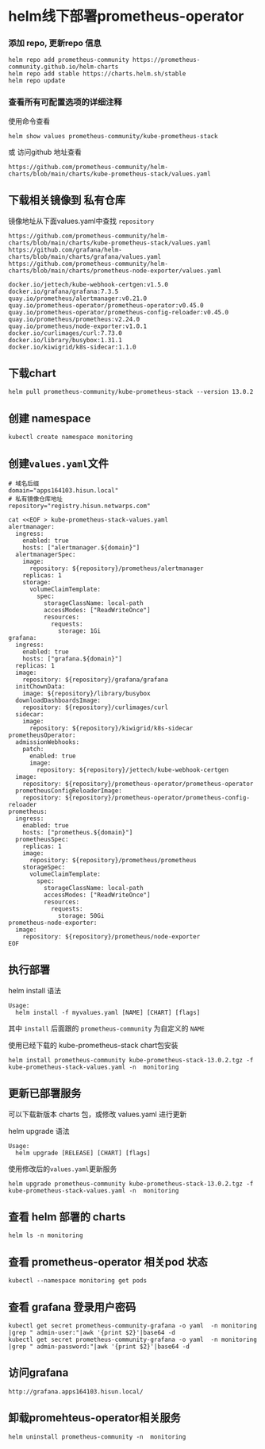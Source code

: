# helm线下部署prometheus-operator

### 添加 repo, 更新repo 信息

```
helm repo add prometheus-community https://prometheus-community.github.io/helm-charts
helm repo add stable https://charts.helm.sh/stable
helm repo update
```

### 查看所有可配置选项的详细注释

使用命令查看

```
helm show values prometheus-community/kube-prometheus-stack
```

或 访问github 地址查看

```
https://github.com/prometheus-community/helm-charts/blob/main/charts/kube-prometheus-stack/values.yaml
```
## 下载相关镜像到 私有仓库

镜像地址从下面values.yaml中查找 `repository` 

```
https://github.com/prometheus-community/helm-charts/blob/main/charts/kube-prometheus-stack/values.yaml
https://github.com/grafana/helm-charts/blob/main/charts/grafana/values.yaml
https://github.com/prometheus-community/helm-charts/blob/main/charts/prometheus-node-exporter/values.yaml
```


```
docker.io/jettech/kube-webhook-certgen:v1.5.0
docker.io/grafana/grafana:7.3.5
quay.io/prometheus/alertmanager:v0.21.0
quay.io/prometheus-operator/prometheus-operator:v0.45.0
quay.io/prometheus-operator/prometheus-config-reloader:v0.45.0
quay.io/prometheus/prometheus:v2.24.0
quay.io/prometheus/node-exporter:v1.0.1
docker.io/curlimages/curl:7.73.0
docker.io/library/busybox:1.31.1
docker.io/kiwigrid/k8s-sidecar:1.1.0
```

## 下载chart

```
helm pull prometheus-community/kube-prometheus-stack --version 13.0.2
```

## 创建 namespace

```
kubectl create namespace monitoring
```

## 创建`values.yaml`文件

```
# 域名后缀
domain="apps164103.hisun.local"
# 私有镜像仓库地址
repository="registry.hisun.netwarps.com"

cat <<EOF > kube-prometheus-stack-values.yaml
alertmanager:
  ingress:
    enabled: true
    hosts: ["alertmanager.${domain}"]
  alertmanagerSpec:
    image:
      repository: ${repository}/prometheus/alertmanager
    replicas: 1
    storage:
      volumeClaimTemplate:
        spec:
          storageClassName: local-path
          accessModes: ["ReadWriteOnce"]
          resources:
            requests:
              storage: 1Gi
grafana:
  ingress:
    enabled: true
    hosts: ["grafana.${domain}"]
  replicas: 1
  image:
    repository: ${repository}/grafana/grafana
  initChownData:
    image: ${repository}/library/busybox
  downloadDashboardsImage:
    repository: ${repository}/curlimages/curl
  sidecar:
    image:
      repository: ${repository}/kiwigrid/k8s-sidecar
prometheusOperator:
  admissionWebhooks:
    patch:
      enabled: true
      image:
        repository: ${repository}/jettech/kube-webhook-certgen
  image:
    repository: ${repository}/prometheus-operator/prometheus-operator
  prometheusConfigReloaderImage:
    repository: ${repository}/prometheus-operator/prometheus-config-reloader
prometheus:
  ingress:
    enabled: true
    hosts: ["prometheus.${domain}"]
  prometheusSpec:
    replicas: 1
    image:
      repository: ${repository}/prometheus/prometheus
    storageSpec:
      volumeClaimTemplate:
        spec:
          storageClassName: local-path
          accessModes: ["ReadWriteOnce"]
          resources:
            requests:
              storage: 50Gi
prometheus-node-exporter:
  image:
    repository: ${repository}/prometheus/node-exporter
EOF
```

## 执行部署

helm install 语法

```
Usage:
  helm install -f myvalues.yaml [NAME] [CHART] [flags]
```

其中 `install` 后面跟的 `prometheus-community` 为自定义的 `NAME`

使用已经下载的 kube-prometheus-stack chart包安装

```
helm install prometheus-community kube-prometheus-stack-13.0.2.tgz -f kube-prometheus-stack-values.yaml -n  monitoring
```

## 更新已部署服务

可以下载新版本 charts 包，或修改 values.yaml 进行更新

helm upgrade 语法

```
Usage:
  helm upgrade [RELEASE] [CHART] [flags]
```

使用修改后的`values.yaml`更新服务

```
helm upgrade prometheus-community kube-prometheus-stack-13.0.2.tgz -f kube-prometheus-stack-values.yaml -n  monitoring
```
## 查看 helm 部署的 charts

```
helm ls -n monitoring
```

## 查看 prometheus-operator 相关pod 状态

```
kubectl --namespace monitoring get pods
```

## 查看 grafana 登录用户密码

```
kubectl get secret prometheus-community-grafana -o yaml  -n monitoring |grep " admin-user:"|awk '{print $2}'|base64 -d
kubectl get secret prometheus-community-grafana -o yaml  -n monitoring |grep " admin-password:"|awk '{print $2}'|base64 -d
```

## 访问grafana

```
http://grafana.apps164103.hisun.local/
```

## 卸载promehteus-operator相关服务

```
helm uninstall prometheus-community -n  monitoring
```
